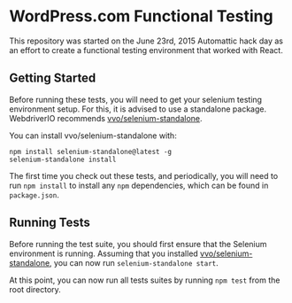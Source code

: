 WordPress.com Functional Testing
================================

This repository was started on the June 23rd, 2015 Automattic hack day as an effort to create a functional testing environment that worked with React.

Getting Started
---------------
Before running these tests, you will need to get your selenium testing environment setup. For this, it is advised to use a standalone package. WebdriverIO recommends [vvo/selenium-standalone](https://github.com/vvo/selenium-standalone).

You can install vvo/selenium-standalone with:
 ```
npm install selenium-standalone@latest -g
selenium-standalone install
```

The first time you check out these tests, and periodically, you will need to run `npm install` to install any `npm` dependencies, which can be found in `package.json`.

Running Tests
-------------
Before running the test suite, you should first ensure that the Selenium environment is running. Assuming that you installed [vvo/selenium-standalone](https://github.com/vvo/selenium-standalone), you can now run `selenium-standalone start`.

At this point, you can now run all tests suites by running `npm test` from the root directory.
